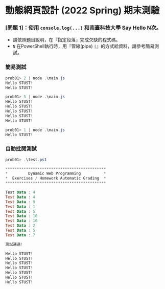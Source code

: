 # 動態網頁設計 (2022 Spring) 期末測驗

### [問題 1]：使用 `console.log(...)` 和南臺科技大學 Say Hello N次。

- 請依照題目說明，在『指定段落』完成欠缺的程式碼。
- `N` 在PowerShell執行時，用『管線(pipe) `|`』的方式給資料，請參考簡易測試。

### 簡易測試
```Powershell
prob01> 2 | node .\main.js
Hello STUST!
Hello STUST!

prob01> 5 | node .\main.js
Hello STUST!
Hello STUST!
Hello STUST!
Hello STUST!
Hello STUST!

prob01> 1 | node .\main.js
Hello STUST!
```

### 自動批閱測試
```Powershell
prob01> .\test.ps1

********************************************
*         Dynamic Web Programming          *
*  Exercises / Homework Automatic Grading  *
********************************************

Test Data : 4
Test Data : 4
Test Data : 9
Test Data : 1
Test Data : 5
Test Data : 10
Test Data : 10
Test Data : 2
Test Data : 5
Test Data : 7

測試通過!

Hello STUST!
Hello STUST!
Hello STUST!
Hello STUST!
Hello STUST!
Hello STUST!
Hello STUST!
```

